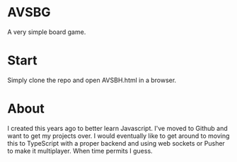 # AVSBG
A very simple board game.

# Start
Simply clone the repo and open AVSBH.html in a browser.

# About
I created this years ago to better learn Javascript. I've moved to Github and want to get my projects over. I would eventually like to get around to moving this to TypeScript with a proper backend and using web sockets or Pusher to make it multiplayer. When time permits I guess. 
